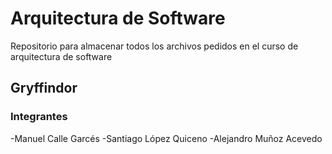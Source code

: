 # Arquitectura de Software
Repositorio para almacenar todos los archivos pedidos en el curso de arquitectura de software

## Gryffindor
### Integrantes
-Manuel Calle Garcés
-Santiago López Quiceno
-Alejandro Muñoz Acevedo
